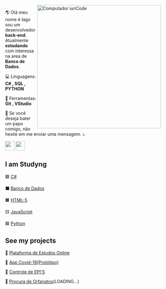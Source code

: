 <img src="https://raw.githubusercontent.com/MicaelliMedeiros/micaellimedeiros/master/image/computer-illustration.png" min-width="400px" max-width="400px" width="400px" align="right" alt="Computador iuriCode">

<p align="left"> 
  🌎 Olá meu nome é Iago sou um desenvolvedor <strong>back-end</strong>.<br>
  Atualmente <strong>estudando</strong> com interessa na area de <strong>Banco de Dados</strong>.
</p>

<p align="left">
  💻 Linguagens: <strong>C# , SQL , PYTHON</strong>
</p>

<p align="left">
  💼 Ferramentas: <strong>Git , VStudio</strong>
</p>

<p align="left">
  💌 Se você deseja bater um papo comigo, não hesite em me enviar uma mensagem. ⤵️
</p>

<p align="left">

  <a href="https://www.linkedin.com/in/iagoaferreira/" alt="Linkedin">
  <img src="https://img.shields.io/badge/-Linkedin-1C1C1C?style=flat-square&logo=Linkedin&logoColor=4ede52&link=https://www.linkedin.com/in/iagoaferreira" height="30"/></a>

  <a href="https://www.instagram.com/iago_ferreira010/?hl=pt-br" alt="Instagram">
  <img src="https://img.shields.io/badge/-Instagram-1C1C1C?style=flat-square&labelColor=1C1C1C&logo=instagram&logoColor=4ede52&link=https://www.instagram.com/iago_ferreira010/?hl=pt-br" height="30" /></a>
</p>  




## I am Studyng

:purple_square: [C#](https://github.com/IagoAntunes/C-sharp-_Learning)

:black_large_square: [Banco de Dados](https://github.com/IagoAntunes/MYSQL)

:orange_square: [HTML-5](https://github.com/IagoAntunes/HTML-5__learning)
 
 :yellow_square: [JavaScript](https://github.com/IagoAntunes/Java-Script__learning)
 
 :blue_square: [Python](https://github.com/IagoAntunes/Python__learning)

## See my projects

:blue_book: [Plataforma de Estudos Online](https://github.com/IagoAntunes/NLW-2)

:hospital: [App Covid-19(Protótipo)](https://github.com/IagoAntunes/APP-COVID-19)

:construction: [Controle de EPI'S](https://github.com/IagoAntunes/Projeto-AlfaID)

:wedding: [Procura de Orfanatos](https://github.com/IagoAntunes/Happy-NLW)(LOADING...)





